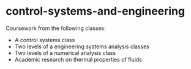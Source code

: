 # control-systems-and-engineering

Coursework from the following classes:
- A control systems class
- Two levels of a engineering systems analysis classes
- Two levels of a numerical analysis class
- Academic research on thermal properties of fluids
